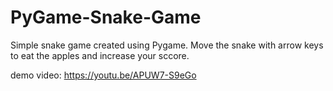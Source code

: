 # PyGame-Snake-Game
Simple snake game created using Pygame. 
Move the snake with arrow keys to eat the apples and increase your sccore.

demo video: https://youtu.be/APUW7-S9eGo

